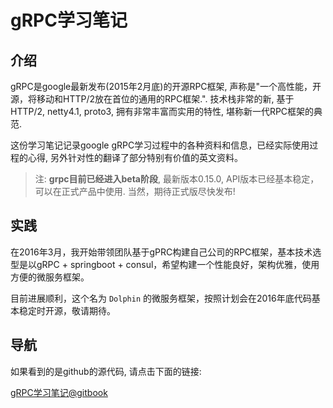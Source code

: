 # gRPC学习笔记

## 介绍

gRPC是google最新发布(2015年2月底)的开源RPC框架, 声称是"一个高性能，开源，将移动和HTTP/2放在首位的通用的RPC框架.". 技术栈非常的新, 基于HTTP/2, netty4.1, proto3, 拥有非常丰富而实用的特性, 堪称新一代RPC框架的典范.

这份学习笔记记录google gRPC学习过程中的各种资料和信息，已经实际使用过程的心得, 另外针对性的翻译了部分特别有价值的英文资料。

> 注: **grpc目前已经进入beta阶段**, 最新版本0.15.0, API版本已经基本稳定，可以在正式产品中使用. 当然，期待正式版尽快发布!

## 实践

在2016年3月，我开始带领团队基于gPRC构建自己公司的RPC框架，基本技术选型是以gRPC + springboot + consul，希望构建一个性能良好，架构优雅，使用方便的微服务框架。

目前进展顺利，这个名为 `Dolphin` 的微服务框架，按照计划会在2016年底代码基本稳定时开源，敬请期待。

## 导航

如果看到的是github的源代码, 请点击下面的链接:

[gRPC学习笔记@gitbook](https://www.gitbook.com/book/skyao/leaning-grpc/)

